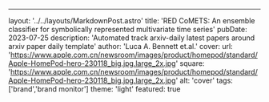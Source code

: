 ---layout: '../../layouts/MarkdownPost.astro'title: 'RED CoMETS: An ensemble classifier for symbolically represented multivariate time series'pubDate: 2023-07-25description: 'Automated track arxiv-daily latest papers around arxiv paper daily template'author: 'Luca A. Bennett et.al.'cover:    url: 'https://www.apple.com.cn/newsroom/images/product/homepod/standard/Apple-HomePod-hero-230118_big.jpg.large_2x.jpg'    square: 'https://www.apple.com.cn/newsroom/images/product/homepod/standard/Apple-HomePod-hero-230118_big.jpg.large_2x.jpg'    alt: 'cover'tags: ['brand','brand monitor']theme: 'light'featured: true